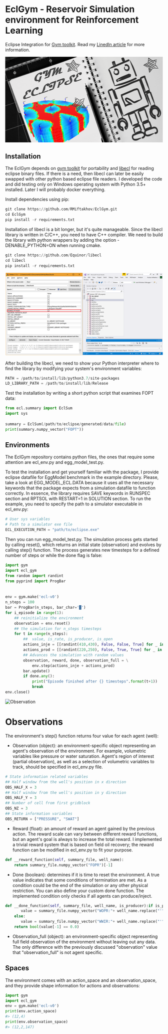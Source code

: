 # EclGym - Reservoir Simulation environment for Reinforcement Learning

Eclipse Integration for [Gym toolkit](https://gym.openai.com/docs/). Read my [LinedIn article](https://www.linkedin.com/pulse/eclipse-gym-reservoir-simulation-environment-ruslan-miftakhov/) for more information. 

![EclGym](/figures/EclGymPoster.png)

## Installation

The EclGym depends on [gym toolkit](https://gym.openai.com/docs/) for portability and [libecl](https://github.com/equinor/libecl) for reading eclipse binary files. If there is a need, then libecl can later be easily swapped with other python based eclipse file readers. I developed the code and did testing only on Windows operating system with Python 3.5+ installed. Later I will probably docker everything.

Install dependencies using pip:
```python
git clone https://github.com/RMiftakhov/EclGym.git
cd EclGym
pip install -r requirements.txt
```

Installation of libecl is a bit longer, but it's quite manageable. Since the libecl library is written in C/C++, you need to have C++ compiler. We need to build the library with python wrappers by adding the option -DENABLE_PYTHON=ON when running cmake.

```python
git clone https://github.com/Equinor/libecl
cd libecl
pip install -r requirements.txt
```

![cmake](/figures/Cmake.png)

After building the libecl, we need to show your Python interpreter where to find the library by modifying your system's environment variables:

```python
PATH = /path/to/install/lib/python3.7/site-packages
LD_LIBRARY_PATH = /path/to/install/lib/Release
```

Test the installation by writing a short python script that examines FOPT data:

```python
from ecl.summary import EclSum
import sys

summary = EclSum(/path/to/eclipse/generated/data/file)
print(summary.numpy_vector("FOPT"))
```

## Environments

The EclGym repository contains python files, the ones that require some attention are ecl_env.py and egg_model_test.py.

To test the installation and get yourself familiar with the package, I provide eclipse datafile for EggModel benchmark in the example directory. Please, take a look at EGG_MODEL_ECL.DATA because it uses all the necessary keywords that the package expects from a simulation datafile to function correctly. In essence, the library requires SAVE keywords in RUNSPEC section and RPTSOL with RESTART=1 in SOLUTION section. To run the example, you need to specify the path to a simulator executable in ecl_env.py:

```python
# User sys variables
# Path to a simulator exe file
ECL_EXECUTION_PATH = "path/to/eclipse.exe"
```

Then you can run egg_model_test.py. The simulation process gets started by calling reset(), which returns an initial state (observation) and evolves by calling step() function. The process generates new timesteps for a defined number of steps or while the done flag is false:

```python
import gym
import ecl_gym
from random import randint
from pyprind import ProgBar


env = gym.make('ecl-v0')
n_steps = 100
bar = ProgBar(n_steps, bar_char='█')
for i_episode in range(1):
    ## reinitialize the environment 
    observation = env.reset()
    ## the simulation for n_steps timesteps
    for t in range(n_steps):
        ##  value, is_rate, is_producer, is_open         
        actions_inje = [[randint(410,430), False, False, True] for _ in range(8)]
        actions_prod = [[randint(220,250), False, True, True] for _ in range(4)]
        ## Advances the simulation with random values 
        observation, reward, done, observation_full = \
            env.step(actions_inje + actions_prod)  
        bar.update()
        if done.any():
            print("Episode finished after {} timesteps".format(t+1))
            break
env.close()
```

![Observation](figures/ObsFull.gif)

# Observations

The environment's step() function returns four value for each agent (well):

* Observation (object): an environment-specific object representing an agent's observation of the environment. For example, volumetric variables like pressure or water saturation. Agent's region of interest (partial observation), as well as a selection of volumetric variables to track, should be specified in ecl_env.py file.
  
```python
# State information related variables
## Half window from the well's position in x direction
OBS_HALF_X = 3
## Half window from the well's position in y direction
OBS_HALF_Y = 3
## Number of cell from first gridblock
OBS_NZ = 3
## State information variables
OBS_RETURN = ["PRESSURE", "SWAT"]
```

* Reward (float): an amount of reward an agent gained by the previous action. The reward scale can vary between different reward functions, but an agent's goal is always to increase the total reward. I implemented a trivial reward system that is based on field oil recovery; the reward function can be modified in ecl_env.py to fit your purpose.

```python
def __reward_function(self, summary_file, well_name): 
    return summary_file.numpy_vector("FOPR")[-1]
```

* Done (boolean): determines if it is time to reset the environment. A true value indicates that some conditions of termination are met. As a condition could be the end of the simulation or any other physical restriction. You can also define your custom done function. The implemented condition only checks if all agents can produce/inject.

```python
def __done_function(self, summary_file, well_name, is_producer):if is_producer is True:
       value = summary_file.numpy_vector("WOPR:"+ well_name.replace("'", ""))
    else:
       value = summary_file.numpy_vector("WWIR:"+ well_name.replace("'", ""))
    return bool(value[-1] == 0.0)
```

* Observation_full (object): an environment-specific object representing full field observation of the environment without leaving out any data. The only difference with the previously discussed "observation" value that "observation_full" is not agent specific.

## Spaces

The environment comes with an action_space and an observation_space, and they provide shape information for actions and observations:

```python
import gym
import ecl_gym
env = gym.make('ecl-v0')
print(env.action_space)
#> (12,4)
print(env.observation_space)
#> (12,2,147)
```